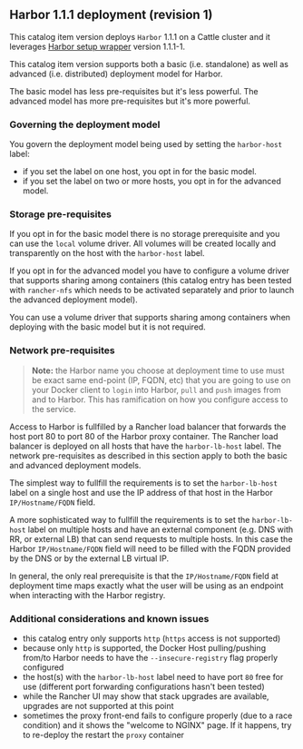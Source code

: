 ## Harbor 1.1.1 deployment (revision 1)

This catalog item version deploys `Harbor` 1.1.1 on a Cattle cluster and it leverages [Harbor setup wrapper](https://hub.docker.com/r/mreferre/harbor-setupwrapper/tags/) version 1.1.1-1. 

This catalog item version supports both a basic (i.e. standalone) as well as advanced (i.e. distributed) deployment model for Harbor. 

The basic model has less pre-requisites but it's less powerful. The advanced model has more pre-requisites but it's more powerful.  

### Governing the deployment model ###

You govern the deployment model being used by setting the `harbor-host` label:
- if you set the label on one host, you opt in for the basic model.
- if you set the label on two or more hosts, you opt in for the advanced model.

### Storage pre-requisites ###

If you opt in for the basic model there is no storage prerequisite and you can use the `local` volume driver. All volumes will be created locally and transparently on the host with the `harbor-host` label. 

If you opt in for the advanced model you have to configure a volume driver that supports sharing among containers (this catalog entry has been tested with `rancher-nfs` which needs to be activated separately and prior to launch the advanced deployment model).

You can use a volume driver that supports sharing among containers when deploying with the basic model but it is not required. 

### Network pre-requisites ###

> **Note:** the Harbor name you choose at deployment time to use must be exact same end-point (IP, FQDN, etc) that you are going to use on your Docker client to `login` into Harbor, `pull` and `push` images from and to Harbor. This has ramification on how you configure access to the service. 

Access to Harbor is fullfilled by a Rancher load balancer that forwards the host port 80 to port 80 of the Harbor proxy container. The Rancher load balancer is deployed on all hosts that have the `harbor-lb-host` label. The network pre-requisites as described in this section apply to both the basic and advanced deployment models.

The simplest way to fullfill the requirements is to set the `harbor-lb-host` label on a single host and use the IP address of that host in the Harbor `IP/Hostname/FQDN` field. 

A more sophisticated way to fullfill the requirements is to set the `harbor-lb-host` label on multiple hosts and have an external component (e.g. DNS with RR, or external LB) that can send requests to multiple hosts. In this case the Harbor `IP/Hostname/FQDN` field will need to be filled with the FQDN provided by the DNS or by the external LB virtual IP. 

In general, the only real prerequisite is that the `IP/Hostname/FQDN` field at deployment time maps exactly what the user will be using as an endpoint when interacting with the Harbor registry. 

### Additional considerations and known issues ###

- this catalog entry only supports `http` (`https` access is not supported)
- because only `http` is supported, the Docker Host pulling/pushing from/to Harbor needs to have the `--insecure-registry` flag properly configured
- the host(s) with the `harbor-lb-host` label need to have port `80` free for use (different port forwarding configurations hasn't been tested)
- while the Rancher UI may show that stack upgrades are available, upgrades are not supported at this point  
- sometimes the proxy front-end fails to configure properly (due to a race condition) and it shows the "welcome to NGINX" page. If it happens, try to re-deploy the restart the `proxy` container
